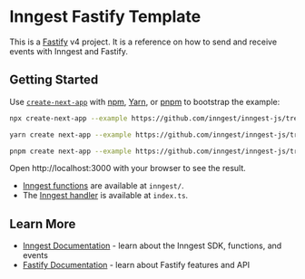 # Inngest Fastify Template

This is a [Fastify](https://fastify.dev/) v4 project. It is a reference on how to send and receive events with Inngest and Fastify.

## Getting Started

Use [`create-next-app`](https://www.npmjs.com/package/create-next-app) with [npm](https://docs.npmjs.com/cli/init), [Yarn](https://yarnpkg.com/lang/en/docs/cli/create/), or [pnpm](https://pnpm.io) to bootstrap the example:

```bash
npx create-next-app --example https://github.com/inngest/inngest-js/tree/main/examples/framework-fastify inngest-fastify
```

```bash
yarn create next-app --example https://github.com/inngest/inngest-js/tree/main/examples/framework-fastify inngest-fastify
```

```bash
pnpm create next-app --example https://github.com/inngest/inngest-js/tree/main/examples/framework-fastify inngest-fastify
```

Open http://localhost:3000 with your browser to see the result.

- [Inngest functions](https://www.inngest.com/docs/functions) are available at `inngest/`.
- The [Inngest handler](https://www.inngest.com/docs/sdk/serve#framework-fastify) is available at `index.ts`.

## Learn More

- [Inngest Documentation](https://www.inngest.com/docs) - learn about the Inngest SDK, functions, and events
- [Fastify Documentation](https://fastify.dev/docs/latest/) - learn about Fastify features and API
